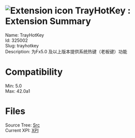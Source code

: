 # ![Extension icon](https://addons.thunderbird.net/user-media/addon_icons/325/325002-64.png?modified=1447198531) TrayHotKey : Extension Summary

Name: TrayHotKey  
Id: 325002  
Slug: trayhotkey  
Description: 为Fx5.0 及以上版本提供系统热键（老板键）功能
  

# Compatibility
Min: 5.0  
Max: 42.0a1  

# Files

Source Tree: [Src](C:/Dev/Thunderbird/ThunderKdB/xall/xOther/325002-trayhotkey/src)  
Current XPI: [XPI](C:/Dev/Thunderbird/ThunderKdB/xall/xOther/325002-trayhotkey/xpi)  



